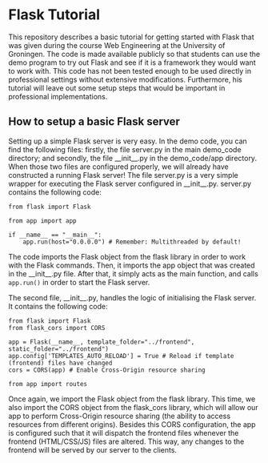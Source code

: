# Flask Tutorial

This repository describes a basic tutorial for getting started with Flask that was given during the course Web Engineering at the University of Groningen. The code is made available publicly so that students can use the demo program to try out Flask and see if it is a framework they would want to work with. This code has not been tested enough to be used directly in professional settings without extensive modifications. Furthermore, his tutorial will leave out some setup steps that would be important in professional implementations. 

## How to setup a basic Flask server

Setting up a simple Flask server is very easy. In the demo code, you can find the following files: firstly, the file server.py in the main demo\_code directory; and secondly, the file \_\_init\_\_.py in the demo\_code/app directory. When those two files are configured properly, we will already have constructed a running Flask server! The file server.py is a very simple wrapper for executing the Flask server configured in \_\_init\_\_.py. server.py contains the following code:

```
from flask import Flask

from app import app

if __name__ == "__main__":
	app.run(host="0.0.0.0") # Remember: Multithreaded by default!
```

The code imports the Flask object from the flask library in order to work with the Flask commands. Then, it imports the app object that was created in the \_\_init\_\_.py file. After that, it simply acts as the main function, and calls `app.run()` in order to start the Flask server.

The second file, \_\_init\_\_.py, handles the logic of initialising the Flask server. It contains the following code:

```
from flask import Flask
from flask_cors import CORS

app = Flask(__name__, template_folder="../frontend", static_folder="../frontend")
app.config['TEMPLATES_AUTO_RELOAD'] = True # Reload if template (frontend) files have changed
cors = CORS(app) # Enable Cross-Origin resource sharing

from app import routes
```

Once again, we import the Flask object from the flask library. This time, we also import the CORS object from the flask_cors library, which will allow our app to perform Cross-Origin resource sharing (the ability to access resources from different origins). Besides this CORS configuration, the app is configured such that it will dispatch the frontend files whenever the frontend (HTML/CSS/JS) files are altered. This way, any changes to the frontend will be served by our server to the clients.
